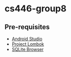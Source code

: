 # cs446-group8

## Pre-requisites

- [Android Studio](https://developer.android.com/studio)
- [Project Lombok](https://projectlombok.org/setup/android)
- [SQLite Browser](https://sqlitebrowser.org/dl/)
